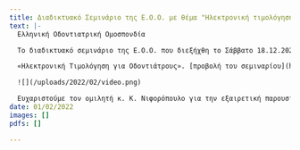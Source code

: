 ```yaml
---
title: Διαδικτυακό Σεμινάριο της Ε.Ο.Ο. με θέμα "Ηλεκτρονική τιμολόγηση για οδοντιάτρους"
text: |-
  Ελληνική Οδοντιατρική Ομοσπονδία

  Το διαδικτυακό σεμινάριο της Ε.Ο.Ο. που διεξήχθη το Σάββατο 18.12.2021 με πρωτοβουλία της Επιτροπής Στήριξης Ο.Σ. και θέμα :

  «Ηλεκτρονική Τιμολόγηση για Οδοντιάτρους». [προβολή του σεμιναρίου](https://youtu.be/gjvMHeEBlu4)

  ![](/uploads/2022/02/video.png)

  Ευχαριστούμε τον ομιλητή κ. Κ. Νιφορόπουλο για την εξαιρετική παρουσίαση και την παραχώρηση του δικαιώματος μαγνητοσκόπησης/προβολής του σεμιναρίου.
date: 01/02/2022
images: []
pdfs: []

---
```

